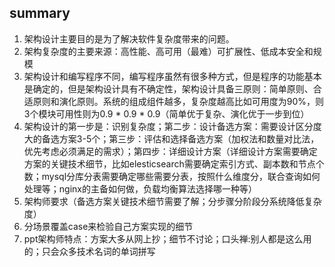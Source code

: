 ## summary
1. 架构设计主要目的是为了解决软件复杂度带来的问题。
2. 架构复杂度的主要来源：高性能、高可用（最难）可扩展性、低成本安全和规模
3. 架构设计和编写程序不同，编写程序虽然有很多种方式，但是程序的功能基本是确定的，但是架构设计具有不确定性，架构设计具备三原则：简单原则、合适原则和演化原则。系统的组成组件越多，复杂度越高比如可用度为90%，则3个模块可用性则为0.9 * 0.9 * 0.9（简单优于复杂、演化优于一步到位）
4. 架构设计的第一步是：识别复杂度；第二步：设计备选方案：需要设计区分度大的备选方案3-5个；第三步：评估和选择备选方案（加权法和数量对比法，优先考虑必须满足的需求）；第四步：详细设计方案（详细设计方案需要确定方案的关键技术细节，比如elesticsearch需要确定索引方式、副本数和节点个数；mysql分库分表需要确定哪些需要分表，按照什么维度分，联合查询如何处理等；nginx的主备如何做，负载均衡算法选择哪一种等）
5. 架构师要求（备选方案关键技术细节需要了解；分步骤分阶段分系统降低复杂度）
6. 分场景覆盖case来检验自己方案实现的细节
7. ppt架构师特点：方案大多从网上抄；细节不讨论；口头禅:别人都是这么用的；只会众多技术名词的单词拼写